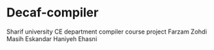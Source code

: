 # Decaf-compiler
Sharif university CE department compiler course project
Farzam Zohdi
Masih Eskandar
Haniyeh Ehasni
